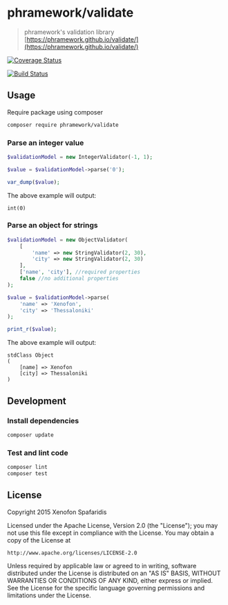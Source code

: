 # phramework/validate
> phramework's validation library [https://phramework.github.io/validate/](https://phramework.github.io/validate/)

[![Coverage Status](https://coveralls.io/repos/phramework/validate/badge.svg?branch=master&service=github)](https://coveralls.io/github/phramework/validate?branch=master)

[![Build Status](https://travis-ci.org/phramework/validate.svg?branch=master)](https://travis-ci.org/phramework/validate)

## Usage
Require package using composer

```bash
composer require phramework/validate
```

### Parse an integer value

```php
$validationModel = new IntegerValidator(-1, 1);

$value = $validationModel->parse('0');

var_dump($value);
```

The above example will output:

```
int(0)
```

### Parse an object for strings

```php
$validationModel = new ObjectValidator(
    [
        'name' => new StringValidator(2, 30),
        'city' => new StringValidator(2, 30)
    ],
    ['name', 'city'], //required properties
    false //no additional properties
);

$value = $validationModel->parse(
    'name' => 'Xenofon',
    'city' => 'Thessaloniki'
);

print_r($value);
```

The above example will output:

```
stdClass Object
(
    [name] => Xenofon
    [city] => Thessaloniki
)
```

## Development
### Install dependencies

```bash
composer update
```

### Test and lint code

```bash
composer lint
composer test
```

## License
Copyright 2015 Xenofon Spafaridis

Licensed under the Apache License, Version 2.0 (the "License"); you may not use this file except in compliance with the License. You may obtain a copy of the License at

```
http://www.apache.org/licenses/LICENSE-2.0
```

Unless required by applicable law or agreed to in writing, software distributed under the License is distributed on an "AS IS" BASIS, WITHOUT WARRANTIES OR CONDITIONS OF ANY KIND, either express or implied. See the License for the specific language governing permissions and limitations under the License.
